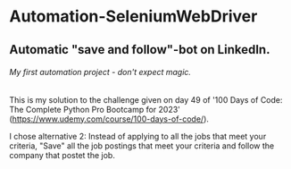 # Automation-SeleniumWebDriver
## Automatic "save and follow"-bot on LinkedIn.

###### My first automation project - don't expect magic.

This is my solution to the challenge given on day 49 of '100 Days of Code: The Complete Python Pro Bootcamp for 2023' (https://www.udemy.com/course/100-days-of-code/).

I chose alternative 2: Instead of applying to all the jobs that meet your criteria, "Save" all the job postings that meet your criteria and follow the company that postet the job.

